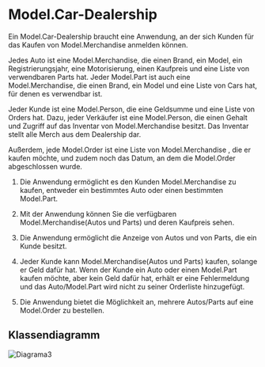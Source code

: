 # Model.Car-Dealership

Ein Model.Car-Dealership braucht eine Anwendung, an der sich Kunden für das Kaufen von Model.Merchandise anmelden können.

Jedes Auto ist eine Model.Merchandise, die einen Brand, ein Model, ein Registrierungsjahr, eine Motorisierung, einen Kaufpreis und eine Liste von verwendbaren Parts hat. Jeder Model.Part ist auch eine Model.Merchandise, die einen Brand, ein Model und eine Liste von Cars hat, für denen es verwendbar ist.    

Jeder Kunde ist eine Model.Person, die eine Geldsumme und eine Liste von Orders hat. Dazu, jeder Verkäufer ist eine Model.Person, die einen Gehalt und Zugriff auf das Inventar von Model.Merchandise besitzt. Das Inventar stellt alle Merch aus dem Dealership dar.

Außerdem, jede Model.Order ist eine Liste von Model.Merchandise  , die er kaufen möchte, und zudem noch das Datum, an dem die Model.Order abgeschlossen wurde.

1.	Die Anwendung ermöglicht es den Kunden Model.Merchandise zu kaufen, entweder ein bestimmtes Auto oder einen bestimmten Model.Part.

2.	Mit der Anwendung können Sie die verfügbaren Model.Merchandise(Autos und Parts) und deren Kaufpreis sehen.

3.	Die Anwendung ermöglicht die Anzeige von Autos und von Parts, die ein Kunde besitzt.

4.	Jeder Kunde kann Model.Merchandise(Autos und Parts) kaufen, solange er Geld dafür hat. Wenn der Kunde ein Auto oder einen Model.Part kaufen möchte,  aber kein Geld dafür hat, erhält er eine Fehlermeldung und das Auto/Model.Part wird nicht zu seiner Orderliste hinzugefügt.

5.	Die Anwendung bietet die Möglichkeit an, mehrere Autos/Parts auf eine Model.Order zu bestellen.





Klassendiagramm
----------------------------------------------------------------------------------------------------------------------------------------------------------------
![Diagrama3](https://user-images.githubusercontent.com/114949622/198679873-cf849bc9-8cd6-4023-b6f6-2a2baf5317b2.png)



